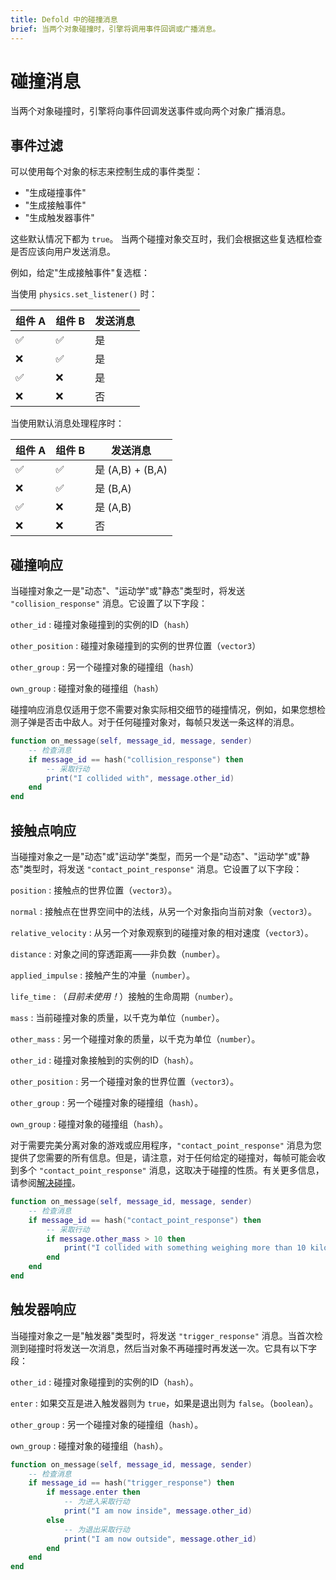 ```yaml
---
title: Defold 中的碰撞消息
brief: 当两个对象碰撞时，引擎将调用事件回调或广播消息。
---
```


# 碰撞消息

当两个对象碰撞时，引擎将向事件回调发送事件或向两个对象广播消息。

## 事件过滤

可以使用每个对象的标志来控制生成的事件类型：

* "生成碰撞事件"
* "生成接触事件"
* "生成触发器事件"

这些默认情况下都为 `true`。
当两个碰撞对象交互时，我们会根据这些复选框检查是否应该向用户发送消息。

例如，给定"生成接触事件"复选框：

当使用 `physics.set_listener()` 时：

| 组件 A | 组件 B | 发送消息 |
|---------|---------|----------|
| ✅︎      | ✅︎      | 是       |
| ❌      | ✅︎      | 是       |
| ✅︎      | ❌      | 是       |
| ❌      | ❌      | 否       |

当使用默认消息处理程序时：

| 组件 A | 组件 B | 发送消息        |
|---------|---------|-----------------|
| ✅︎      | ✅︎      | 是 (A,B) + (B,A) |
| ❌      | ✅︎      | 是 (B,A)        |
| ✅︎      | ❌      | 是 (A,B)        |
| ❌      | ❌      | 否              |

## 碰撞响应

当碰撞对象之一是"动态"、"运动学"或"静态"类型时，将发送 `"collision_response"` 消息。它设置了以下字段：

`other_id`
: 碰撞对象碰撞到的实例的ID（`hash`）

`other_position`
: 碰撞对象碰撞到的实例的世界位置（`vector3`）

`other_group`
: 另一个碰撞对象的碰撞组（`hash`）

`own_group`
: 碰撞对象的碰撞组（`hash`）

碰撞响应消息仅适用于您不需要对象实际相交细节的碰撞情况，例如，如果您想检测子弹是否击中敌人。对于任何碰撞对象对，每帧只发送一条这样的消息。

```Lua
function on_message(self, message_id, message, sender)
    -- 检查消息
    if message_id == hash("collision_response") then
        -- 采取行动
        print("I collided with", message.other_id)
    end
end
```

## 接触点响应

当碰撞对象之一是"动态"或"运动学"类型，而另一个是"动态"、"运动学"或"静态"类型时，将发送 `"contact_point_response"` 消息。它设置了以下字段：

`position`
: 接触点的世界位置（`vector3`）。

`normal`
: 接触点在世界空间中的法线，从另一个对象指向当前对象（`vector3`）。

`relative_velocity`
: 从另一个对象观察到的碰撞对象的相对速度（`vector3`）。

`distance`
: 对象之间的穿透距离——非负数（`number`）。

`applied_impulse`
: 接触产生的冲量（`number`）。

`life_time`
: （*目前未使用！*）接触的生命周期（`number`）。

`mass`
: 当前碰撞对象的质量，以千克为单位（`number`）。

`other_mass`
: 另一个碰撞对象的质量，以千克为单位（`number`）。

`other_id`
: 碰撞对象接触到的实例的ID（`hash`）。

`other_position`
: 另一个碰撞对象的世界位置（`vector3`）。

`other_group`
: 另一个碰撞对象的碰撞组（`hash`）。

`own_group`
: 碰撞对象的碰撞组（`hash`）。

对于需要完美分离对象的游戏或应用程序，`"contact_point_response"` 消息为您提供了您需要的所有信息。但是，请注意，对于任何给定的碰撞对，每帧可能会收到多个 `"contact_point_response"` 消息，这取决于碰撞的性质。有关更多信息，请参阅[解决碰撞](/manuals/physics-resolving-collisions)。

```Lua
function on_message(self, message_id, message, sender)
    -- 检查消息
    if message_id == hash("contact_point_response") then
        -- 采取行动
        if message.other_mass > 10 then
            print("I collided with something weighing more than 10 kilos!")
        end
    end
end
```

## 触发器响应

当碰撞对象之一是"触发器"类型时，将发送 `"trigger_response"` 消息。当首次检测到碰撞时将发送一次消息，然后当对象不再碰撞时再发送一次。它具有以下字段：

`other_id`
: 碰撞对象碰撞到的实例的ID（`hash`）。

`enter`
: 如果交互是进入触发器则为 `true`，如果是退出则为 `false`。（`boolean`）。

`other_group`
: 另一个碰撞对象的碰撞组（`hash`）。

`own_group`
: 碰撞对象的碰撞组（`hash`）。

```Lua
function on_message(self, message_id, message, sender)
    -- 检查消息
    if message_id == hash("trigger_response") then
        if message.enter then
            -- 为进入采取行动
            print("I am now inside", message.other_id)
        else
            -- 为退出采取行动
            print("I am now outside", message.other_id)
        end
    end
end
```
